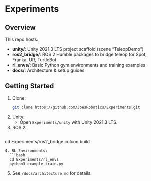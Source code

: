 # Experiments

## Overview
This repo hosts:
- **unity/**: Unity 2021.3 LTS project scaffold (scene “TeleopDemo”)
- **ros2_bridge/**: ROS 2 Humble packages to bridge teleop for Spot, Franka, UR, TurtleBot
- **rl_envs/**: Basic Python gym environments and training examples
- **docs/**: Architecture & setup guides

## Getting Started
1. Clone:
   ```bash
   git clone https://github.com/JoesRobotics/Experiments.git
   ```
2. Unity:
   - Open `Experiments/unity` with Unity 2021.3 LTS.
3. ROS 2:
   ```bash
 cd Experiments/ros2_bridge
 colcon build
 ```
4. RL Environments:
   ```bash
   cd Experiments/rl_envs
   python3 example_train.py
   ```
5. See `/docs/architecture.md` for details.
